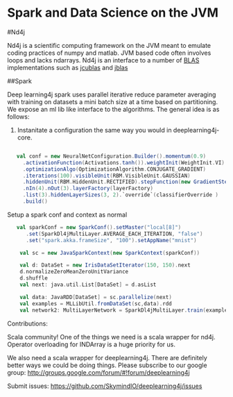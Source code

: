 # Spark and Data Science on the JVM



#Nd4j


Nd4j is a scientific computing framework on the JVM meant to emulate coding practices of numpy and matlab. JVM based code often involves loops and lacks ndarrays.  Nd4j is an interface to a number of [BLAS](http://www.netlib.org/blas/) implementations such as [jcublas](http://jcuda.org/) and [jblas](http://mikiobraun.github.io/jblas/)



##Spark


Deep learning4j spark uses parallel iterative reduce parameter averaging with training on datasets a mini batch size at a time based on partitioning. We expose an ml lib like interface to the algorithms. The general idea is as follows:

1. Instanitate a configuration the same way you would in deeplearning4j-core. 
 ```scala

    val conf = new NeuralNetConfiguration.Builder().momentum(0.9)
      .activationFunction(Activations.tanh()).weightInit(WeightInit.VI)
      .optimizationAlgo(OptimizationAlgorithm.CONJUGATE_GRADIENT)
      .iterations(100).visibleUnit(RBM.VisibleUnit.GAUSSIAN)
      .hiddenUnit(RBM.HiddenUnit.RECTIFIED).stepFunction(new GradientStepFunction())
      .nIn(4).nOut(3).layerFactory(layerFactory)
      .list(3).hiddenLayerSizes(3, 2).`override`(classifierOverride )
      .build()


```


Setup a spark conf and context as normal

  ```scala
     val sparkConf = new SparkConf().setMaster("local[8]")
        .set(SparkDl4jMultiLayer.AVERAGE_EACH_ITERATION, "false")
        .set("spark.akka.frameSize", "100").setAppName("mnist")
  
      val sc = new JavaSparkContext(new SparkContext(sparkConf))
  
      val d: DataSet = new IrisDataSetIterator(150, 150).next
      d.normalizeZeroMeanZeroUnitVariance
      d.shuffle
      val next: java.util.List[DataSet] = d.asList
  
      val data: JavaRDD[DataSet] = sc.parallelize(next)
      val examples = MLLibUtil.fromDataSet(sc,data).rdd
      val network2: MultiLayerNetwork = SparkDl4jMultiLayer.train(examples,conf)
  
  ```



Contributions:

Scala community! One of the things we need is a scala wrapper for nd4j. Operator overloading for INDArray is a huge priority for us. 

We also need a scala wrapper for deeplearning4j. There are definitely better ways we could be doing things. Please subscribe to our google group:
http://groups.google.com/forum/#!forum/deeplearning4j

Submit issues:
https://github.com/SkymindIO/deeplearning4j/issues









